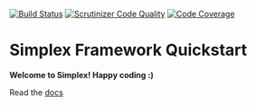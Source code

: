 [![Build Status](https://scrutinizer-ci.com/g/freddiefrantzen/simplex-quickstart/badges/build.png?b=v0.2)](https://scrutinizer-ci.com/g/freddiefrantzen/simplex-quickstart/build-status/v0.2)
[![Scrutinizer Code Quality](https://scrutinizer-ci.com/g/freddiefrantzen/simplex-quickstart/badges/quality-score.png?b=v0.2)](https://scrutinizer-ci.com/g/freddiefrantzen/simplex-quickstart/?branch=v0.2)
[![Code Coverage](https://scrutinizer-ci.com/g/freddiefrantzen/simplex-quickstart/badges/coverage.png?b=v0.2)](https://scrutinizer-ci.com/g/freddiefrantzen/simplex-quickstart/?branch=v0.2)

Simplex Framework Quickstart
============================

**Welcome to Simplex! Happy coding :)**

Read the [docs](https://github.com/freddiefrantzen/simplex)



